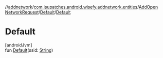 //[addnetwork](../../../../index.md)/[com.isupatches.android.wisefy.addnetwork.entities](../../index.md)/[AddOpenNetworkRequest](../index.md)/[Default](index.md)/[Default](-default.md)

# Default

[androidJvm]\
fun [Default](-default.md)(ssid: [String](https://kotlinlang.org/api/latest/jvm/stdlib/kotlin/-string/index.html))
